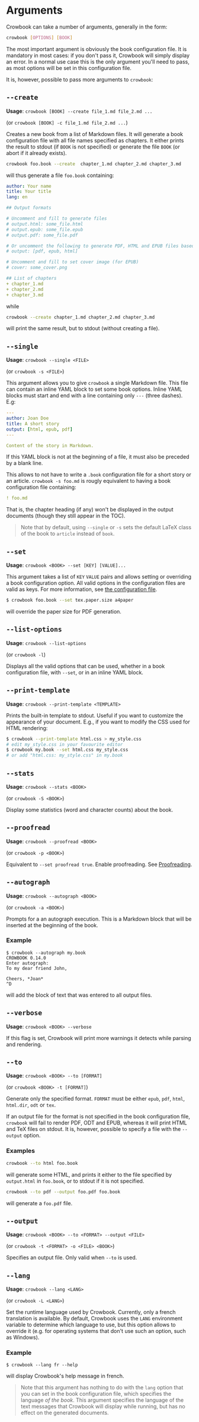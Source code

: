 Arguments 
=========

Crowbook can take a number of arguments, generally in the form:

```bash
crowbook [OPTIONS] [BOOK]
```

The most important argument is obviously the book
configuration file. It is mandatory in most cases: if you don't 
pass it, Crowbook will simply display an error. In a normal use case this is
the only argument you'll need to pass, as most options will be set in this configuration file. 

It is, however, possible to pass more arguments to `crowbook`:

`--create`
---------

**Usage**: `crowbook [BOOK] --create file_1.md file_2.md ...`

(or `crowbook [BOOK] -c file_1.md file_2.md ...`)

Creates a new book from a list of Markdown files. It will generate a
book configuration file with all file names specified as
chapters. It either prints the result to stdout (if `BOOK` is not
specified) or generate the file `BOOK` (or abort if it already
exists). 

```bash
crowbook foo.book --create  chapter_1.md chapter_2.md chapter_3.md
```

will thus generate a file `foo.book` containing:

```yaml
author: Your name
title: Your title
lang: en

## Output formats

# Uncomment and fill to generate files
# output.html: some_file.html
# output.epub: some_file.epub
# output.pdf: some_file.pdf

# Or uncomment the following to generate PDF, HTML and EPUB files based on this file's name
# output: [pdf, epub, html]

# Uncomment and fill to set cover image (for EPUB)
# cover: some_cover.png

## List of chapters
+ chapter_1.md
+ chapter_2.md
+ chapter_3.md
```

while

```bash
crowbook --create chapter_1.md chapter_2.md chapter_3.md
```

will print the same result, but to stdout (without creating a file).

`--single`
----------

**Usage**: `crowbook --single <FILE>`

(or `crowbook -s <FILE>`)

This argument allows you to give `crowbook` a single Markdown file. This
file can contain an inline YAML block to set some book options. Inline
YAML blocks must start and end with a line containing only `---` (three dashes). E.g:

```yaml
---
author: Joan Doe
title: A short story
output: [html, epub, pdf]
---

Content of the story in Markdown.
```

If this YAML block is not at the beginning of a file, it must also be
preceded by a blank line.

This allows to not have to write a `.book` configuration file for a
short story or an article. `crowbook -s foo.md` is rougly equivalent to having a book
configuration file containing:

```yaml
! foo.md
```

That is, the chapter heading (if any) won't be displayed in the output
documents (though they still appear in the TOC).

> Note that by default, using `--single` or `-s` sets the default LaTeX class
> of the book to `article` instead of `book`.


`--set` 
-------

**Usage**: `crowbook <BOOK> --set [KEY] [VALUE]...`

This argument takes a list of  `KEY` `VALUE` pairs and allows setting or
overriding a book configuration option. All valid options in the
configuration files are valid as keys. For more information, see
[the configuration file](config.md).

```bash
$ crowbook foo.book --set tex.paper.size a4paper
```

will override the paper size for PDF generation. 

`--list-options`
----------------

**Usage**: `crowbook --list-options`

(or `crowbook -l`)

Displays all the valid options that can be used, whether in a book configuration
file, with `--set`, or in an inline YAML block.

`--print-template`
------------------

**Usage**: `crowbook --print-template <TEMPLATE>`

Prints the built-in template to stdout. Useful if you want to
customize the appearance of your document. E.g., if you want to modify
the CSS used for HTML rendering:

```bash
$ crowbook --print-template html.css > my_style.css
# edit my_style.css in your favourite editor
$ crowbook my.book --set html.css my_style.css
# or add "html.css: my_style.css" in my.book
```

`--stats`
------------

**Usage**: `crowbook --stats <BOOK>` 

(or `crowbook -S <BOOK>`)

Display some statistics (word and character counts) about the book.

`--proofread`
-------------

**Usage**: `crowbook --proofread <BOOK>`

(or `crowbook -p <BOOK>`)

Equivalent to `--set proofread true`. Enable proofreading. See [Proofreading](proofreading.md).

`--autograph`
----------------

**Usage**: `crowbook --autograph <BOOK>`

(or `crowbook -a <BOOK>`)

Prompts for a an autograph execution. This is a Markdown block that will be inserted at the
beginning of the book.

### Example ###

```
$ crowbook --autograph my.book
CROWBOOK 0.14.0
Enter autograph:
To my dear friend John,

Cheers, *Joan*
^D
```

will add the block of text that was entered to all output files.

`--verbose`
-----------

**Usage**: `crowbook <BOOK> --verbose`

If this flag is set, Crowbook will print more warnings it detects while
parsing and rendering.

`--to`
------

**Usage**: `crowbook <BOOK> --to [FORMAT]`

(or `crowbook <BOOK> -t [FORMAT]`)

Generate only the specified format. `FORMAT` must be either `epub`,
`pdf`, `html`, `html.dir`, `odt` or `tex`.

If an output file for the format is not specified in the book
configuration file, `crowbook` will fail to render PDF, ODT and EPUB,
whereas it will print HTML and TeX files on stdout. It is, however, 
possible to specify a file with the `--output` option.

### Examples ###

```bash
crowbook --to html foo.book
```

will generate some HTML, and prints it either to the file specified by
`output.html` in `foo.book`, or to stdout if it is not specified.

```bash
crowbook --to pdf --output foo.pdf foo.book
```

will generate a `foo.pdf` file.

`--output`
---------

**Usage**: `crowbook <BOOK> --to <FORMAT> --output <FILE> `

(or `crowbook -t <FORMAT> -o <FILE> <BOOK>`)

Specifies an output file. Only valid when `--to` is used.


`--lang`
----------

**Usage**: `crowbook --lang <LANG>`

(or `crowbook -L <LANG>`)

Set the runtime language used by Crowbook. Currently, only a french
translation is available. By default, Crowbook uses the `LANG`
environment variable to determine which language to use, but this
option allows to override it (e.g. for operating systems that don't
use such an option, such as Windows).

### Example 

`$ crowbook --lang fr --help`

will display Crowbook's help message in french.

> Note that this argument has nothing to do with the `lang` option
> that you can set in the book configuration file, which specifies the
> language *of the book*. This argument specifies the language of the text messages
> that Crowbook will display while running, but has no effect on the generated documents.


